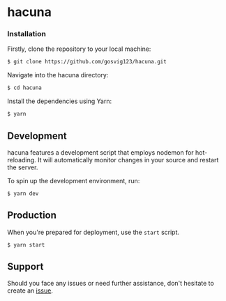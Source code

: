 # hacuna

### Installation

Firstly, clone the repository to your local machine:

```bash
$ git clone https://github.com/gosvig123/hacuna.git
```

Navigate into the hacuna directory:

```bash
$ cd hacuna
```

Install the dependencies using Yarn:

```bash
$ yarn
```

## Development

hacuna features a development script that employs nodemon for hot-reloading. It will automatically monitor changes in your source and restart the server.

To spin up the development environment, run:

```bash
$ yarn dev
```

## Production

When you're prepared for deployment, use the `start` script.

```bash
$ yarn start
```

## Support

Should you face any issues or need further assistance, don't hesitate to create an [issue](https://github.com/gosvig123/hacuna/issues).
